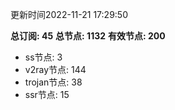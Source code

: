 更新时间2022-11-21 17:29:50

**总订阅: 45**
**总节点: 1132**
**有效节点: 200**
- ss节点: 3
- v2ray节点: 144
- trojan节点: 38
- ssr节点: 15
